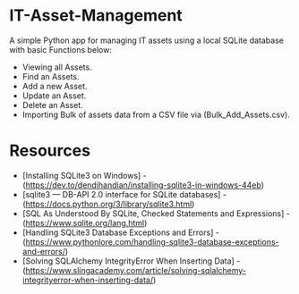 # IT-Asset-Management

A simple Python app for managing IT assets using a local SQLite database with basic Functions below:

- Viewing all Assets.
- Find an Assets.
- Add a new Asset.
- Update an Asset.
- Delete an Asset.
- Importing Bulk of assets data from a CSV file via (Bulk_Add_Assets.csv).
  
# Resources
- [Installing SQLite3 on Windows] -
  (https://dev.to/dendihandian/installing-sqlite3-in-windows-44eb)
- [sqlite3 — DB-API 2.0 interface for SQLite databases] -
  (https://docs.python.org/3/library/sqlite3.html)
- [SQL As Understood By SQLite, Checked Statements and Expressions] -
  (https://www.sqlite.org/lang.html)
- [Handling SQLite3 Database Exceptions and Errors] -
  (https://www.pythonlore.com/handling-sqlite3-database-exceptions-and-errors/)
- [Solving SQLAlchemy IntegrityError When Inserting Data] -
  (https://www.slingacademy.com/article/solving-sqlalchemy-integrityerror-when-inserting-data/)
